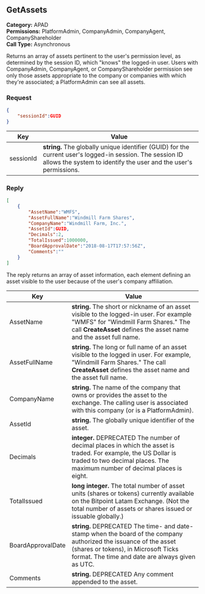 ## GetAssets

**Category:** APAD<br />**Permissions:** PlatformAdmin, CompanyAdmin, CompanyAgent, CompanyShareholder<br />**Call Type:** Asynchronous

Returns an array of assets pertinent to the user's permission level, as determined by the session ID, which "knows" the logged-in user. Users with CompanyAdmin, CompanyAgent, or CompanyShareholder permission see only those assets appropriate to the company or companies with which they're associated; a PlatformAdmin can see all assets.

### Request

```json
{
    "sessionId":GUID
}
```

| Key       | Value                                                        |
| --------- | ------------------------------------------------------------ |
| sessionId | **string.** The globally unique identifier (GUID) for the current user's logged-in session. The session ID allows the system to identify the user and the user's permissions. |

### Reply

```json
[
    {
        "AssetName":"WMFS",
        "AssetFullName":"Windmill Farm Shares",
        "CompanyName":"Windmill Farm, Inc.",
        "AssetId":GUID,
        "Decimals":2,
        "TotalIssued":1000000,
        "BoardApprovalDate":"2018-08-17T17:57:56Z",
        "Comments":""
    }
]
```

The reply returns an array of asset information, each element defining an asset visible to the user because of the user's company affiliation.

| Key               | Value                                                        |
| ----------------- | ------------------------------------------------------------ |
| AssetName         | **string.** The short or nickname of an asset visible to the logged-in user. For example "WMFS" for "Windmill Farm Shares." The call **CreateAsset** defines the asset name and the asset full name. |
| AssetFullName     | **string.** The long or full name of an asset visible to the logged in user. For example, "Windmill Farm Shares." The call **CreateAsset** defines the asset name and the asset full name. |
| CompanyName       | **string.** The name of the company that owns or provides the asset to the exchange. The calling user is associated with this company (or is a PlatformAdmin). |
| AssetId           | **string.** The globally unique identifier of the asset.     |
| Decimals          | **integer.** DEPRECATED The number of decimal places in which the asset is traded. For example, the US Dollar is traded to two decimal places. The maximum number of decimal places is eight. |
| TotalIssued       | **long integer.** The total number of asset units (shares or tokens) currently available on the Bitpoint Latam  Exchange. (Not the total number of assets or shares issued or issuable globally.) |
| BoardApprovalDate | **string.** DEPRECATED The time- and date-stamp when the board of the company authorized the issuance of the asset (shares or tokens), in Microsoft Ticks format. The time and date are always given as UTC. |
| Comments          | **string.** DEPRECATED Any comment appended to the asset.    |


